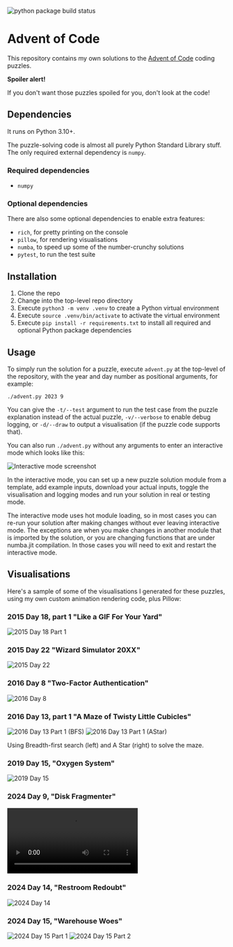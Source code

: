 ![python package build status](https://github.com/direvus/adventofcode/actions/workflows/python-package.yml/badge.svg)

# Advent of Code

This repository contains my own solutions to the [Advent of
Code](https://adventofcode.com/) coding puzzles.

**Spoiler alert!**

If you don't want those puzzles spoiled for you, don't look at the code!

## Dependencies

It runs on Python 3.10+.

The puzzle-solving code is almost all purely Python Standard Library stuff. The only
required external dependency is `numpy`.

### Required dependencies

- `numpy`

### Optional dependencies

There are also some optional dependencies to enable extra features:

- `rich`, for pretty printing on the console
- `pillow`, for rendering visualisations
- `numba`, to speed up some of the number-crunchy solutions
- `pytest`, to run the test suite

## Installation

1. Clone the repo
2. Change into the top-level repo directory
3. Execute `python3 -m venv .venv` to create a Python virtual environment
4. Execute `source .venv/bin/activate` to activate the virtual environment
5. Execute `pip install -r requirements.txt` to install all required and
   optional Python package dependencies

## Usage

To simply run the solution for a puzzle, execute `advent.py` at the top-level
of the repository, with the year and day number as positional arguments, for
example:

```
./advent.py 2023 9
```

You can give the `-t/--test` argument to run the test case from the puzzle
explanation instead of the actual puzzle, `-v/--verbose` to enable debug
logging, or `-d/--draw` to output a visualisation (if the puzzle code supports
that).

You can also run `./advent.py` without any arguments to enter an interactive
mode which looks like this:

![Interactive mode screenshot](doc/advent-interactive.png)

In the interactive mode, you can set up a new puzzle solution module from a
template, add example inputs, download your actual inputs, toggle the
visualisation and logging modes and run your solution in real or testing mode.

The interactive mode uses hot module loading, so in most cases you can re-run
your solution after making changes without ever leaving interactive mode. The
exceptions are when you make changes in another module that is imported by the
solution, or you are changing functions that are under numba.jit compilation.
In those cases you will need to exit and restart the interactive mode.

## Visualisations

Here's a sample of some of the visualisations I generated for these puzzles,
using my own custom animation rendering code, plus Pillow:

### 2015 Day 18, part 1 "Like a GIF For Your Yard"

![2015 Day 18 Part 1](vis/y2015d18p1.gif)

### 2015 Day 22 "Wizard Simulator 20XX"

![2015 Day 22](vis/y2015d22.gif)

### 2016 Day 8 "Two-Factor Authentication"

![2016 Day 8](vis/y2016d08.gif)

### 2016 Day 13, part 1 "A Maze of Twisty Little Cubicles"

![2016 Day 13 Part 1 (BFS)](vis/y2016d13p1_bfs.gif) ![2016 Day 13 Part 1 (AStar)](vis/y2016d13p1_astar.gif)

Using Breadth-first search (left) and A Star (right) to solve the maze.

### 2019 Day 15, "Oxygen System"

![2019 Day 15](vis/y2019d15.gif)

### 2024 Day 9, "Disk Fragmenter"

![2024 Day 9 (mp4 video)](vis/y2024d09.mp4)

### 2024 Day 14, "Restroom Redoubt"

![2024 Day 14](vis/y2024d14.gif)

### 2024 Day 15, "Warehouse Woes"

![2024 Day 15 Part 1](vis/y2024d15p1.gif) ![2024 Day 15 Part 2](vis/y2024d15p2.gif)
